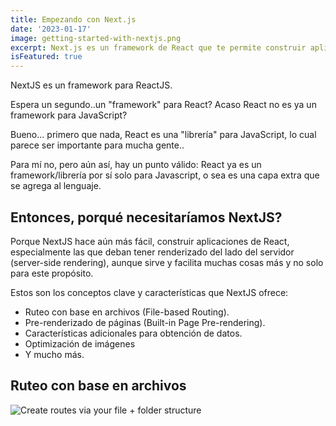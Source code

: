 ```yaml
---
title: Empezando con Next.js
date: '2023-01-17'
image: getting-started-with-nextjs.png
excerpt: Next.js es un framework de React que te permite construir aplicaciones estáticas y del lado del servidor (server-side). En este post te cuento como empezar con Next.js
isFeatured: true
---
```


NextJS es un framework para ReactJS.

Espera un segundo..un "framework" para React? Acaso React no es ya un framework para JavaScript?

Bueno... primero que nada, React es una "librería" para JavaScript, lo cual parece ser importante para mucha gente..

Para mí no, pero aún así, hay un punto válido: React ya es un framework/librería por sí solo para Javascript, o sea es una capa extra que se agrega al lenguaje.

## Entonces, porqué necesitaríamos NextJS?

Porque NextJS hace aún más fácil, construir aplicaciones de React, especialmente las que deban tener renderizado del lado del servidor (server-side rendering), aunque sirve y facilita muchas cosas más y no solo para este propósito.

Estos son los conceptos clave y características que NextJS ofrece:

- Ruteo con base en archivos (File-based Routing).
- Pre-renderizado de páginas (Built-in Page Pre-rendering).
- Características adicionales para obtención de datos.
- Optimización de imágenes
- Y mucho más.

## Ruteo con base en archivos

![Create routes via your file + folder structure](nextjs-file-based-routing.png)
